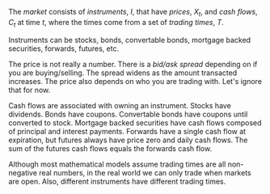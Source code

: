 The _market_ consists of _instruments_, $I$, that have
_prices_, $X_t$, and _cash flows_, $C_t$ at time $t$,
where the times come from a set of _trading times_, $T$.

Instruments can be stocks, bonds, convertable bonds, mortgage
backed securities, forwards, futures, etc.

The price is not really a number. There is a _bid/ask spread_
depending on if you are buying/selling. The spread widens
as the amount transacted increases. The price also depends
on who you are trading with. Let's ignore that for now.

Cash flows are associated with owning an instrument. Stocks have
dividends. Bonds have coupons. Convertable bonds have coupons until
converted to stock. Mortgage backed securities have cash flows composed
of principal and interest payments.  Forwards have a single cash flow
at expiration, but futures always have price zero and daily cash flows.
The sum of the futures cash flows equals the forwards cash flow.

Although most mathematical models assume trading times are all
non-negative real numbers, in the real world we can only trade when
markets are open. Also, different instruments have different trading
times.
